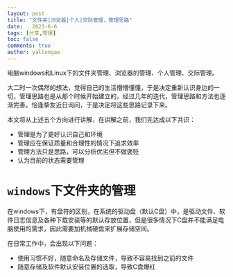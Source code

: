 ```yaml
---
layout: post
title: "文件夹|浏览器|个人|交际管理，管理思路"
date:   2023-6-6
tags: [分享,管理]
toc: false
comments: true
author: yallongao
---
```


电脑windows和Linux下的文件夹管理、浏览器的管理、个人管理、交际管理。

<!-- more -->

大二时一次偶然的想法，觉得自己的生活懵懵懂懂，于是决定重新认识身边的一切，管理思路也是从那个时候开始建立的，经过几年的迭代，管理思路和方法也逐渐完善。恰逢挚友近日询问，于是决定将这些思路记录下来。

本文将从上述五个方向进行讲解，在讲解之前，我们先达成以下共识：

- 管理是为了更好认识自己和环境
- 管理应在保证质量和合理性的情况下追求效率
- 管理方法只是思路，可以分析优劣但不做褒贬
- 认为目前的状态需要管理

# `windows`下文件夹的管理

在windows下，有盘符的区别，在系统的驱动盘（默认C盘）中，是驱动文件、软件日志信息及各种下载安装等的默认存放位置，但是很多情况下C盘并不能满足电脑使用的需求，因此需要加机械硬盘来扩展存储空间。

在日常工作中，会出现以下问题：

- 使用习惯不好，随意命名及存储文件，导致不容易找到之前的文件
- 随意存储及软件默认安装位置的选取，导致C盘爆红

